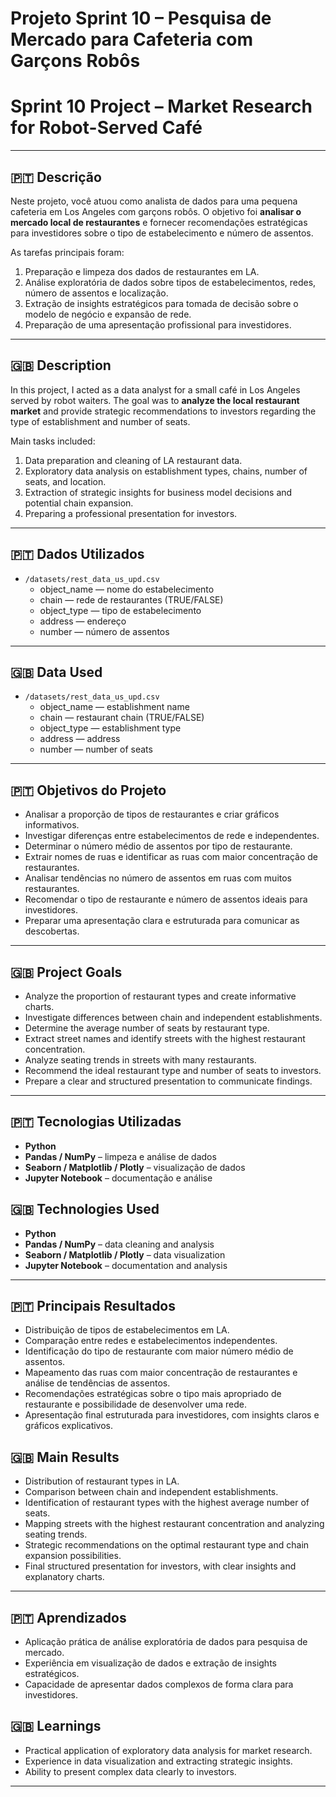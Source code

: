 # Projeto Sprint 10 – Pesquisa de Mercado para Cafeteria com Garçons Robôs  
# Sprint 10 Project – Market Research for Robot-Served Café  

---

## 🇵🇹 Descrição  
Neste projeto, você atuou como analista de dados para uma pequena cafeteria em Los Angeles com garçons robôs. O objetivo foi **analisar o mercado local de restaurantes** e fornecer recomendações estratégicas para investidores sobre o tipo de estabelecimento e número de assentos.  

As tarefas principais foram:  
1. Preparação e limpeza dos dados de restaurantes em LA.  
2. Análise exploratória de dados sobre tipos de estabelecimentos, redes, número de assentos e localização.  
3. Extração de insights estratégicos para tomada de decisão sobre o modelo de negócio e expansão de rede.  
4. Preparação de uma apresentação profissional para investidores.  

---

## 🇬🇧 Description  
In this project, I acted as a data analyst for a small café in Los Angeles served by robot waiters. The goal was to **analyze the local restaurant market** and provide strategic recommendations to investors regarding the type of establishment and number of seats.  

Main tasks included:  
1. Data preparation and cleaning of LA restaurant data.  
2. Exploratory data analysis on establishment types, chains, number of seats, and location.  
3. Extraction of strategic insights for business model decisions and potential chain expansion.  
4. Preparing a professional presentation for investors.  

---

## 🇵🇹 Dados Utilizados  
- `/datasets/rest_data_us_upd.csv`  
  - object_name — nome do estabelecimento  
  - chain — rede de restaurantes (TRUE/FALSE)  
  - object_type — tipo de estabelecimento  
  - address — endereço  
  - number — número de assentos  

---

## 🇬🇧 Data Used  
- `/datasets/rest_data_us_upd.csv`  
  - object_name — establishment name  
  - chain — restaurant chain (TRUE/FALSE)  
  - object_type — establishment type  
  - address — address  
  - number — number of seats  

---

## 🇵🇹 Objetivos do Projeto  
- Analisar a proporção de tipos de restaurantes e criar gráficos informativos.  
- Investigar diferenças entre estabelecimentos de rede e independentes.  
- Determinar o número médio de assentos por tipo de restaurante.  
- Extrair nomes de ruas e identificar as ruas com maior concentração de restaurantes.  
- Analisar tendências no número de assentos em ruas com muitos restaurantes.  
- Recomendar o tipo de restaurante e número de assentos ideais para investidores.  
- Preparar uma apresentação clara e estruturada para comunicar as descobertas.  

---

## 🇬🇧 Project Goals  
- Analyze the proportion of restaurant types and create informative charts.  
- Investigate differences between chain and independent establishments.  
- Determine the average number of seats by restaurant type.  
- Extract street names and identify streets with the highest restaurant concentration.  
- Analyze seating trends in streets with many restaurants.  
- Recommend the ideal restaurant type and number of seats to investors.  
- Prepare a clear and structured presentation to communicate findings.  

---

## 🇵🇹 Tecnologias Utilizadas  
- **Python**  
- **Pandas / NumPy** – limpeza e análise de dados  
- **Seaborn / Matplotlib / Plotly** – visualização de dados  
- **Jupyter Notebook** – documentação e análise  

## 🇬🇧 Technologies Used  
- **Python**  
- **Pandas / NumPy** – data cleaning and analysis  
- **Seaborn / Matplotlib / Plotly** – data visualization  
- **Jupyter Notebook** – documentation and analysis  

---

## 🇵🇹 Principais Resultados  
- Distribuição de tipos de estabelecimentos em LA.  
- Comparação entre redes e estabelecimentos independentes.  
- Identificação do tipo de restaurante com maior número médio de assentos.  
- Mapeamento das ruas com maior concentração de restaurantes e análise de tendências de assentos.  
- Recomendações estratégicas sobre o tipo mais apropriado de restaurante e possibilidade de desenvolver uma rede.  
- Apresentação final estruturada para investidores, com insights claros e gráficos explicativos.  

## 🇬🇧 Main Results  
- Distribution of restaurant types in LA.  
- Comparison between chain and independent establishments.  
- Identification of restaurant types with the highest average number of seats.  
- Mapping streets with the highest restaurant concentration and analyzing seating trends.  
- Strategic recommendations on the optimal restaurant type and chain expansion possibilities.  
- Final structured presentation for investors, with clear insights and explanatory charts.  

---

## 🇵🇹 Aprendizados  
- Aplicação prática de análise exploratória de dados para pesquisa de mercado.  
- Experiência em visualização de dados e extração de insights estratégicos.  
- Capacidade de apresentar dados complexos de forma clara para investidores.  

## 🇬🇧 Learnings  
- Practical application of exploratory data analysis for market research.  
- Experience in data visualization and extracting strategic insights.  
- Ability to present complex data clearly to investors.  

---